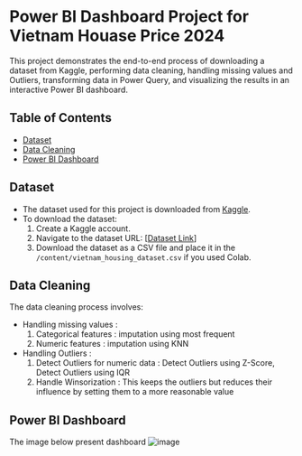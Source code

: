 # Power BI Dashboard Project for Vietnam Houase Price 2024
This project demonstrates the end-to-end process of downloading a dataset from Kaggle, performing data cleaning, handling missing values and Outliers, transforming data in Power Query, and visualizing the results in an interactive Power BI dashboard.

## Table of Contents
- [Dataset](#dataset)
- [Data Cleaning](#data-cleaning)
- [Power BI Dashboard](#power-bi-dashboard)
  
## Dataset
- The dataset used for this project is downloaded from [Kaggle](https://www.kaggle.com/).
- To download the dataset:
    1. Create a Kaggle account.
    2. Navigate to the dataset URL: [[Dataset Link](https://www.kaggle.com/datasets/nguyentiennhan/vietnam-housing-dataset-2024)]
    3. Download the dataset as a CSV file and place it in the `/content/vietnam_housing_dataset.csv` if you used Colab.
## Data Cleaning
The data cleaning process involves:
- Handling missing values :
    1. Categorical features : imputation using most frequent
    2. Numeric features : imputation using KNN
- Handling Outliers :
   1. Detect Outliers for numeric data : Detect Outliers using Z-Score, Detect Outliers using IQR
   2. Handle Winsorization : This keeps the outliers but reduces their influence by setting them to a more reasonable value
## Power BI Dashboard
The image below present dashboard
![image](https://github.com/user-attachments/assets/c7fc0fd8-6731-462f-b083-4bac255a4656)

